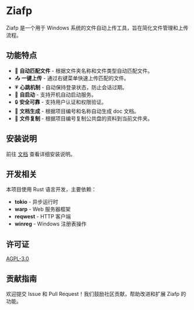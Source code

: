 # Ziafp

Ziafp 是一个用于 Windows 系统的文件自动上传工具，旨在简化文件管理和上传流程。

## 功能特点

- 🚀 **自动匹配文件** - 根据文件夹名称和文件类型自动匹配文件。
- 📤 **一键上传** - 通过右键菜单快速上传匹配的文件。
- 💗 **心跳机制** - 自动保持登录状态，防止会话过期。
- 🔄 **自启动** - 支持开机自动启动服务。
- 🔒 **安全可靠** - 支持用户认证和权限验证。
- 📄 **文档生成** - 根据项目编号和名称自动生成 doc 文档。
- 📁 **文件复制** - 根据项目编号复制公共盘的资料到当前文件夹。

## 安装说明

前往 [文档](https://ziafp.initenc.cn/) 查看详细安装说明。

## 开发相关

本项目使用 Rust 语言开发，主要依赖：

- **tokio** - 异步运行时
- **warp** - Web 服务器框架
- **reqwest** - HTTP 客户端
- **winreg** - Windows 注册表操作

## 许可证

[AGPL-3.0](LICENSE)

## 贡献指南

欢迎提交 Issue 和 Pull Request！我们鼓励社区贡献，帮助改进和扩展 Ziafp 的功能。
